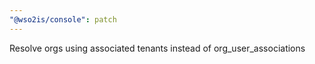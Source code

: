 ```yaml
---
"@wso2is/console": patch
---
```


Resolve orgs using associated tenants instead of org_user_associations
